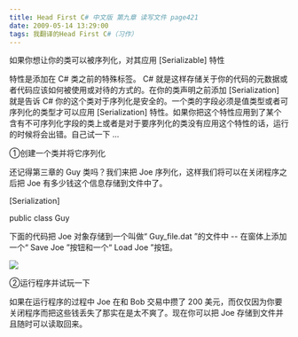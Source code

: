 ```yaml
---
title: Head First C# 中文版 第九章 读写文件 page421
date: 2009-05-14 13:29:00
tags: 我翻译的Head First C#（习作）
---
```

如果你想让你的类可以被序列化，对其应用  [Serializable]  特性

  

特性是添加在  C#  类之前的特殊标签。  C#  就是这样存储关于你的代码的元数据或者代码应该如何被使用或对待的方式的。在你的类声明之前添加
[Serialization]  就是告诉  C#  你的这个类对于序列化是安全的。一个类的字段必须是值类型或者可序列化的类型才可以应用
[Serialization]
特性。如果你把这个特性应用到了某个含有不可序列化字段的类上或者是对于要序列化的类没有应用这个特性的话，运行的时候将会出错。自己试一下  ...

  

①创建一个类并将它序列化

  

还记得第三章的  Guy  类吗？我们来把  Joe  序列化，这样我们将可以在关闭程序之后把  Joe  有多少钱这个信息存储到文件中了。

  

[Serialization]

public class Guy

  

下面的代码把  Joe  对象存储到一个叫做“  Guy_file.dat  ”的文件中  \--  在窗体上添加一个“  Save Joe
”按钮和一个“  Load Joe  ”按钮。

  

![](https://p-blog.csdn.net/images/p_blog_csdn_net/cuipengfei1/EntryImages/20090514/2009-05-14_13-19-30.jpg)

②运行程序并试玩一下

  

如果在运行程序的过程中  Joe  在和  Bob  交易中攒了  200  美元，而仅仅因为你要关闭程序而把这些钱丢失了那实在是太不爽了。现在你可以把
Joe  存储到文件并且随时可以读取回来。



